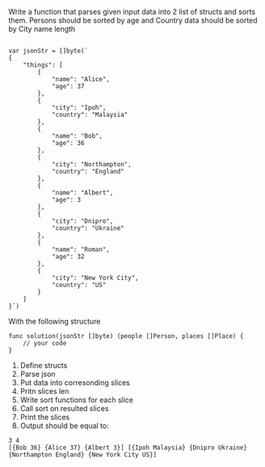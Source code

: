 Write a function that parses given input data into 2 list of structs and sorts them. Persons should be sorted by age and Country data should be sorted by City name length


```

var jsonStr = []byte(`
{
    "things": [
        {
            "name": "Alice",
            "age": 37
        },
        {
            "city": "Ipoh",
            "country": "Malaysia"
        },
        {
            "name": "Bob",
            "age": 36
        },
        {
            "city": "Northampton",
            "country": "England"
        },
 		{
            "name": "Albert",
            "age": 3
        },
		{
            "city": "Dnipro",
            "country": "Ukraine"
        },
		{
            "name": "Roman",
            "age": 32
        },
		{
            "city": "New York City",
            "country": "US"
        }
    ]
}`)

```

With the following structure

```
func solution(jsonStr []byte) (people []Person, places []Place) {
    // your code
}
```

1. Define structs 
2. Parse json
3. Put data into corresonding slices
4. Pritn slices len
5. Write sort functions for each slice
6. Call sort on resulted slices
7. Print the slices
8. Output should be equal to:
```
3 4
[{Bob 36} {Alice 37} {Albert 3}] [{Ipoh Malaysia} {Dnipro Ukraine} {Northampton England} {New York City US}]

```